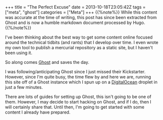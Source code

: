 +++
title = "The Perfect Excuse"
date = 2013-10-18T23:05:42Z
tags = ["meta", "ghost"]
categories = ["Meta"]
+++
{{%note%}}
While this content was accurate at the time of writing, this post has since been extracted from Ghost and is now a humble markdown document processed by Hugo.
{{%/note%}}

I've been thinking about the best way to get some content online focused around the technical tidbits (and rants) that I develop over time. I even wrote my own tool to publish a mercurial repository as a static site, but I haven't been using it.

So along comes [Ghost](http://ghost.org) and saves the day.

I was following/anticipating Ghost since I just missed their Kickstarter. However, since I'm quite busy, the time flew by and here we are, running this site off of a Ghost instance which I spun up on a [DigitalOcean](http://www.digitalocean.com) droplet in just a few minutes.

There are lots of guides for setting up Ghost, this isn't going to be one of them. However, I may decide to start hacking on Ghost, and if I do, then I will certainly share that. Until then, I'm going to get started with some content I already have prepared.